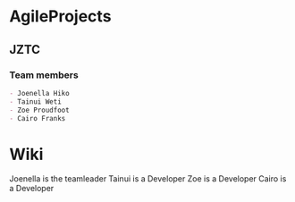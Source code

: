 # AgileProjects
## JZTC
### Team members
~~~md
- Joenella Hiko
- Tainui Weti
- Zoe Proudfoot
- Cairo Franks
~~~
# Wiki
Joenella is the teamleader
Tainui is a Developer
Zoe is a Developer
Cairo is a Developer
